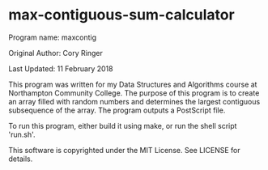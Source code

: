 # max-contiguous-sum-calculator
Program name: maxcontig

Original Author: Cory Ringer

Last Updated: 11 February 2018

This program was written for my Data Structures and Algorithms course at Northampton Community College. The purpose of this program is to create an array filled with random numbers and determines the largest contiguous subsequence of the array. The program outputs a PostScript file.

To run this program, either build it using make, or run the shell script 'run.sh'.

This software is copyrighted under the MIT License. See LICENSE for details.
